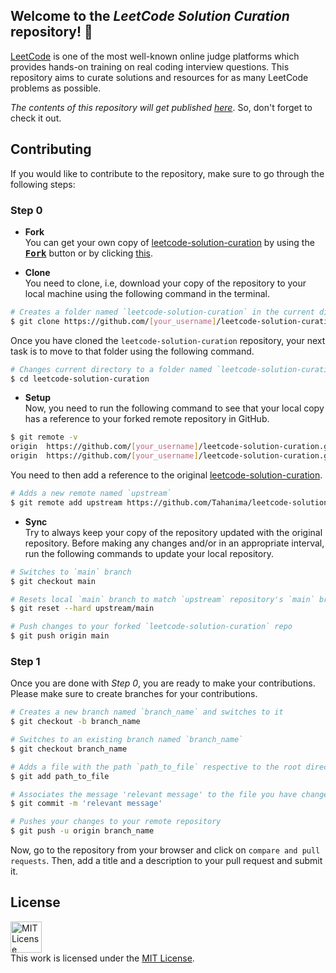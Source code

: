 Welcome to the *LeetCode Solution Curation* repository! 👋
---

[LeetCode](https://leetcode.com/) is one of the most well-known online judge platforms which provides hands-on training on real coding interview questions. This repository aims to curate solutions and resources for as many LeetCode problems as possible.

*The contents of this repository will get published [here](https://tahanima.github.io/hello-leetcode/)*. So, don't forget to check it out.

## Contributing
If you would like to contribute to the repository, make sure to go through the following steps:

### Step 0 ###
* **Fork**  
You can get your own copy of [leetcode-solution-curation](https://github.com/Tahanima/leetcode-solution-curation) by using the <a href="https://github.com/Tahanima/leetcode-solution-curation/new/main?readme=1#fork-destination-box"><kbd><b>Fork</b></kbd></a> button or by clicking [this](https://github.com/Tahanima/leetcode-solution-curation/new/main?readme=1#fork-destination-box).

* **Clone**  
You need to clone, i.e, download your copy of the repository to your local machine using the following command in the terminal.
```bash
# Creates a folder named `leetcode-solution-curation` in the current directory with appropriate resources
$ git clone https://github.com/[your_username]/leetcode-solution-curation.git
```
Once you have cloned the `leetcode-solution-curation` repository, your next task is to move to that folder using the following command.
```bash
# Changes current directory to a folder named `leetcode-solution-curation`
$ cd leetcode-solution-curation
```

* **Setup**  
Now, you need to run the following command to see that your local copy has a reference to your forked remote repository in GitHub.
```bash
$ git remote -v
origin  https://github.com/[your_username]/leetcode-solution-curation.git (fetch)
origin  https://github.com/[your_username]/leetcode-solution-curation.git (push)
```
You need to then add a reference to the original [leetcode-solution-curation](https://github.com/Tahanima/leetcode-solution-curation).

```bash
# Adds a new remote named `upstream`
$ git remote add upstream https://github.com/Tahanima/leetcode-solution-curation.git
```

* **Sync**  
Try to always keep your copy of the repository updated with the original repository. Before making any changes and/or in an appropriate interval, run the following commands to update your local repository.

```bash
# Switches to `main` branch
$ git checkout main

# Resets local `main` branch to match `upstream` repository's `main` branch
$ git reset --hard upstream/main

# Push changes to your forked `leetcode-solution-curation` repo
$ git push origin main
```

### Step 1 ###
Once you are done with *Step 0*, you are ready to make your contributions. Please make sure to create branches for your contributions.

```bash
# Creates a new branch named `branch_name` and switches to it
$ git checkout -b branch_name

# Switches to an existing branch named `branch_name`
$ git checkout branch_name

# Adds a file with the path `path_to_file` respective to the root directory
$ git add path_to_file

# Associates the message 'relevant message' to the file you have changed
$ git commit -m 'relevant message'

# Pushes your changes to your remote repository
$ git push -u origin branch_name
```

Now, go to the repository from your browser and click on `compare and pull requests`. Then, add a title and a description to your pull request and submit it.

## License
<a rel="license" href="https://opensource.org/licenses/MIT"><img alt="MIT License" style="border-width:0" height="50" src="https://w7.pngwing.com/pngs/514/841/png-transparent-mit-license-bsd-licence-open-source-license-copyright-miscellaneous-text-logo.png" /></a><br />This work is licensed under the <a rel="license" href="https://opensource.org/licenses/MIT">MIT License</a>.

